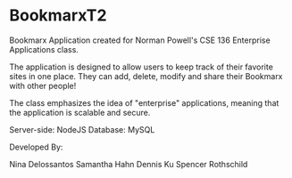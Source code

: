 # BookmarxT2

Bookmarx Application created for Norman Powell's CSE 136 Enterprise Applications class.

The application is designed to allow users to keep track of their favorite sites in one place. They can add, delete, modify and share their Bookmarx with other people!

The class emphasizes the idea of "enterprise" applications, meaning that the application is scalable and secure.

Server-side: NodeJS
Database: MySQL

Developed By:

Nina Delossantos
Samantha Hahn
Dennis Ku
Spencer Rothschild
